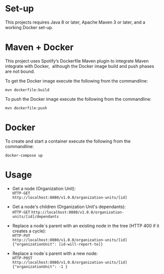  # Set-up

This projects requires Java 8 or later, Apache Maven 3 or later, and a working Docker set-up.

# Maven + Docker

This project uses Spotify’s Dockerfile Maven plugin to integrate Maven integrate with Docker,  although the Docker image build and push phases are not bound.

To get the Docker image execute the following from the commandline:

`mvn dockerfile:build`

To push the Docker image execute the following from the commandline:

`mvn dockerfile:push`

# Docker 

To create and start a container execute the following from the commandline:

`docker-compose up`

# Usage

* Get a node (Organization Unit):  
   `HTTP-GET`  
   `http://localhost:8080/v1.0.0/organization-units/[id]`

* Get a node's children (Organization Unit's dependants):  
   `HTTP-GET`
   `http://localhost:8080/v1.0.0/organization-units/[id]/dependants`

* Replace a node´s parent with an existing node in the tree (HTTP 400 if it creates a cycle):  
   `HTTP-PUT`  
   `http://localhost:8080/v1.0.0/organization-units/[id]`  
   `{"organizationUnit": [id-will-report-to]}`

* Replace a node´s parent with a new node:  
   `HTTP-POST`  
   `http://localhost:8080/v1.0.0/organization-units/[id]`  
   `{"organizationUnit": -1 }`
